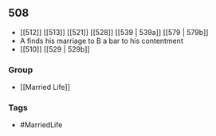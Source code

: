 ## 508
- [[512]] [[513]] [[521]] [[528]] [[539 | 539a]] [[579 | 579b]] 
- A finds his marriage to B a bar to his contentment
- [[510]] [[529 | 529b]] 


### Group
- [[Married Life]]

### Tags
- #MarriedLife

